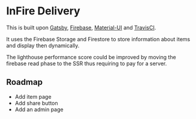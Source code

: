 # InFire Delivery

This is built upon [Gatsby](https://gatsbyjs.org), [Firebase](https://firebase.google.com/), [Material-UI](https://material-ui.com/) and [TravisCI](http://travisci.org/).

It uses the Firebase Storage and Firestore to store information about items and display then dynamically.

The lighthouse performance score could be improved by moving the firebase read phase to the SSR thus requiring to pay for a server.

## Roadmap

- Add item page
- Add share button
- Add an admin page
